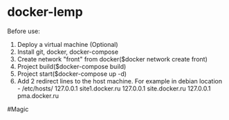 # docker-lemp
Before use:
1. Deploy a virtual machine (Optional)
2. Install git, docker, docker-compose
3. Create network "front" from docker($docker network create front)
4. Project build($docker-compose build)
5. Project start($docker-compose up -d)
6. Add 2 redirect lines to the host machine. For example in debian location - /etc/hosts/
127.0.0.1 site1.docker.ru
127.0.0.1 site.docker.ru
127.0.0.1 pma.docker.ru

#Magic
